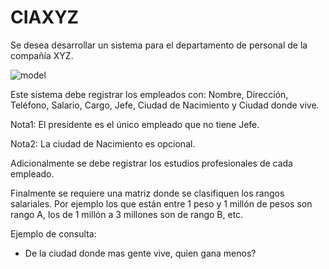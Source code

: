 # CIAXYZ

Se desea desarrollar un sistema para el departamento de personal de la compañía XYZ.

![model](https://github.com/anamariasosam/ciaxyz_SQL/blob/master/data_base_model.png)

Este sistema debe registrar los empleados con: Nombre, Dirección, Teléfono, Salario, Cargo, Jefe, Ciudad de Nacimiento y Ciudad donde vive.

Nota1: El presidente es el único empleado que no tiene Jefe.

Nota2: La ciudad de Nacimiento es opcional.

Adicionalmente se debe registrar los estudios profesionales de cada empleado.

Finalmente se requiere una matriz donde se clasifiquen los rangos salariales. Por ejemplo los que están entre 1 peso y 1 millón de pesos son rango A, los de  1 millón a 3 millones son de rango B, etc.

Ejemplo de consulta:

- De la ciudad donde mas gente vive, quien gana menos?
